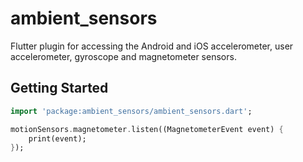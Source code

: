 # ambient_sensors

Flutter plugin for accessing the Android and iOS accelerometer, user accelerometer, gyroscope and magnetometer sensors.

## Getting Started

``` dart
import 'package:ambient_sensors/ambient_sensors.dart';

motionSensors.magnetometer.listen((MagnetometerEvent event) {
    print(event);
});

```